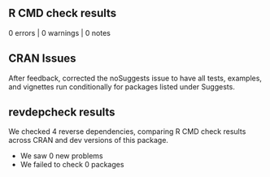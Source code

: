 ## R CMD check results

0 errors | 0 warnings | 0 notes
  
## CRAN Issues

After feedback, corrected the noSuggests issue to have all tests, examples, and vignettes run conditionally for packages listed under Suggests.

## revdepcheck results

We checked 4 reverse dependencies, comparing R CMD check results across CRAN and dev versions of this package.

 * We saw 0 new problems
 * We failed to check 0 packages
